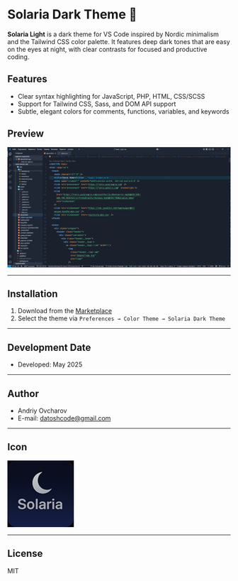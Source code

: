 # Solaria Dark Theme 🌙

**Solaria Light** is a dark theme for VS Code inspired by Nordic minimalism and the Tailwind CSS color palette. It features deep dark tones that are easy on the eyes at night, with clear contrasts for focused and productive coding.

## Features

- Clear syntax highlighting for JavaScript, PHP, HTML, CSS/SCSS
- Support for Tailwind CSS, Sass, and DOM API support
- Subtle, elegant colors for comments, functions, variables, and keywords

## Preview

![screenshot](screenshot.png)

---

## Installation

1. Download from the [Marketplace](https://marketplace.visualstudio.com/items?itemName=ovcharovcoder.solaria-dark-theme)
2. Select the theme via `Preferences → Color Theme → Solaria Dark Theme`

---

## Development Date  
- Developed: May 2025

---

## Author

- Andriy Ovcharov
- E-mail: datoshcode@gmail.com

---

## Icon

<img src="icon.png" width="150" alt="icon" />

---

## License

MIT

